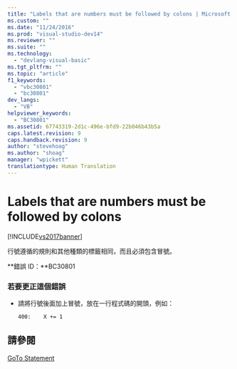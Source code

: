 ```yaml
---
title: "Labels that are numbers must be followed by colons | Microsoft Docs"
ms.custom: ""
ms.date: "11/24/2016"
ms.prod: "visual-studio-dev14"
ms.reviewer: ""
ms.suite: ""
ms.technology: 
  - "devlang-visual-basic"
ms.tgt_pltfrm: ""
ms.topic: "article"
f1_keywords: 
  - "vbc30801"
  - "bc30801"
dev_langs: 
  - "VB"
helpviewer_keywords: 
  - "BC30801"
ms.assetid: 67743319-2d1c-496e-bfd9-22b046b43b5a
caps.latest.revision: 9
caps.handback.revision: 9
author: "stevehoag"
ms.author: "shoag"
manager: "wpickett"
translationtype: Human Translation
---
```

# Labels that are numbers must be followed by colons
[!INCLUDE[vs2017banner](../../../csharp/includes/vs2017banner.md)]

行號遵循的規則和其他種類的標籤相同，而且必須包含冒號。  
  
 **錯誤 ID：**BC30801  
  
### 若要更正這個錯誤  
  
-   請將行號後面加上冒號，放在一行程式碼的開頭，例如：  
  
    ```  
    400:    X += 1  
    ```  
  
## 請參閱  
 [GoTo Statement](../../../visual-basic/language-reference/statements/goto-statement.md)